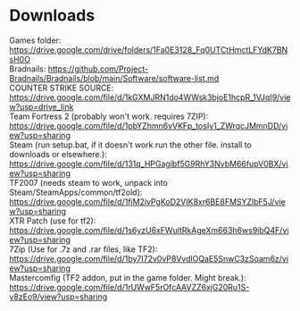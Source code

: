# Downloads
Games folder: https://drive.google.com/drive/folders/1Fa0E3128_Fq0UTCtHmctLFYdK7BNsH0O<br>
Bradnails: https://github.com/Project-Bradnails/Bradnails/blob/main/Software/software-list.md<br>
COUNTER STRIKE SOURCE: https://drive.google.com/file/d/1kGXMJRN1do4WWsk3bjoE1hcpR_1VJqI9/view?usp=drive_link<br>
Team Fortress 2 (probably won't work. requires 7ZIP): https://drive.google.com/file/d/1pbYZhmn6vVKFp_tosIy1_ZWrqcJMmnDD/view?usp=sharing<br>
Steam (run setup.bat, if it doesn't work run the other file. install to downloads or elsewhere.): https://drive.google.com/file/d/131q_HPGaglbf5G9RhY3NvbM66fupV0BX/view?usp=sharing<br>
TF2007 (needs steam to work, unpack into Steam/SteamApps/common/tf2old): https://drive.google.com/file/d/1fjM2ivPgKoD2VIK8xr6BE8FMSYZlbF5J/view?usp=sharing<br>
XTR Patch (use for tf2): https://drive.google.com/file/d/1s6yzU6xFWultRkAgeXm663h6ws9ibQ4F/view?usp=sharing<br>
7Zip (Use for .7z and .rar files, like TF2): https://drive.google.com/file/d/1by7I72v0vP8VvdlOQaE5SnwC3zSoam6z/view?usp=sharing<br>
Mastercomfig (TF2 addon, put in the game folder. Might break.): https://drive.google.com/file/d/1rUWwF5rOfcAAVZZ6xjG20Ru1S-y8zEo9/view?usp=sharing<br>
